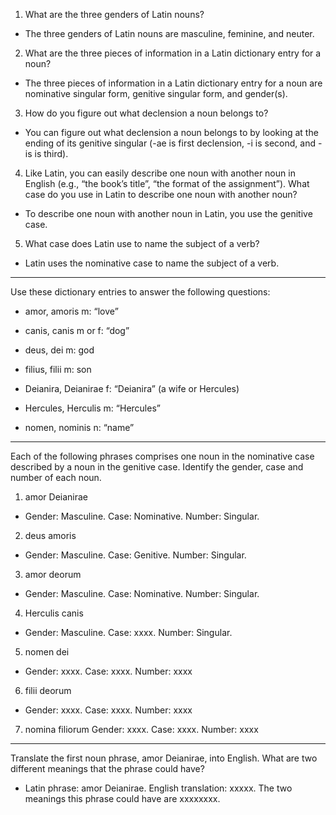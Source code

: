 1. What are the three genders of Latin nouns?
- The three genders of Latin nouns are masculine, feminine, and neuter.

2. What are the three pieces of information in a Latin dictionary entry for a noun?
- The three pieces of information in a Latin dictionary entry for a noun are nominative singular form, genitive singular form, and gender(s).

3. How do you figure out what declension a noun belongs to?
- You can figure out what declension a noun belongs to by looking at the ending of its genitive singular (-ae is first declension, -i is second, and -is is third).

4. Like Latin, you can easily describe one noun with another noun in English (e.g., “the book’s title”, “the format of the assignment”). What case do you use in Latin to describe one noun with another noun?
- To describe one noun with another noun in Latin, you use the genitive case.

5. What case does Latin use to name the subject of a verb?
- Latin uses the nominative case to name the subject of a verb.
---
Use these dictionary entries to answer the following questions:
- amor, amoris m: “love”

- canis, canis m or f: “dog”

- deus, dei m: god

- filius, filii m: son

- Deianira, Deianirae f: “Deianira” (a wife or Hercules)

- Hercules, Herculis m: “Hercules”

- nomen, nominis n: “name”
---
Each of the following phrases comprises one noun in the nominative case described by a noun in the genitive case. Identify the gender, case and number of each noun.
1. amor Deianirae
- Gender: Masculine. Case: Nominative. Number: Singular. 

2. deus amoris
- Gender: Masculine. Case: Genitive. Number: Singular.

3. amor deorum
- Gender: Masculine. Case: Nominative. Number: Singular.

4. Herculis canis
- Gender: Masculine. Case: xxxx. Number: Singular.

5. nomen dei
- Gender: xxxx. Case: xxxx. Number: xxxx

6. filii deorum
- Gender: xxxx. Case: xxxx. Number: xxxx

7. nomina filiorum
Gender: xxxx. Case: xxxx. Number: xxxx
---
Translate the first noun phrase, amor Deianirae, into English. What are two different meanings that the phrase could have?
- Latin phrase: amor Deianirae. English translation: xxxxx. The two meanings this phrase could have are xxxxxxxx.
